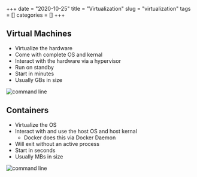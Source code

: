 +++ 
date = "2020-10-25"
title = "Virtualization"
slug = "virtualization" 
tags = []
categories = []
+++

## Virtual Machines

- Virtualize the hardware
- Come with complete OS and kernal
- Interact with the hardware via a hypervisor
- Run on standby
- Start in minutes
- Usually GBs in size

![command line](/images/virtualization_virtual_machine.jpeg)

## Containers

- Virtualize the OS
- Interact with and use the host OS and host kernal
  - Docker does this via Docker Daemon
- Will exit without an active process
- Start in seconds
- Usually MBs in size

![command line](/images/virtualization_container.jpeg)
